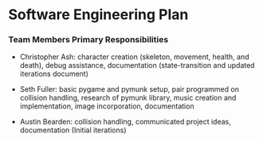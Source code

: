 # Software Engineering Plan

### Team Members Primary Responsibilities

- Christopher Ash: character creation (skeleton, movement, health, and death), debug assistance, documentation (state-transition and updated iterations document)

- Seth Fuller: basic pygame and pymunk setup, pair programmed on collision handling, research of pymunk library, music
creation and implementation, image incorporation, documentation

- Austin Bearden: collision handling, communicated project ideas, documentation (Initial iterations)